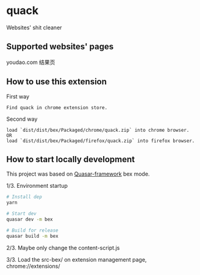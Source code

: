 # quack

Websites' shit cleaner

## Supported websites' pages 

youdao.com 结果页

## How to use this extension

First way
``` 
Find quack in chrome extension store.
```

Second way
``` 
load `dist/dist/bex/Packaged/chrome/quack.zip` into chrome browser.
OR
load `dist/dist/bex/Packaged/firefox/quack.zip` into firefox browser.
```

## How to start locally development

This project was based on [Quasar-framework](https://quasar.dev/) bex mode.

1/3. Environment startup
```bash
# Install dep
yarn

# Start dev
quasar dev -m bex

# Build for release
quasar build -m bex
```

2/3. Maybe only change the content-script.js

3/3. Load the src-bex/ on extension management page, chrome://extensions/
